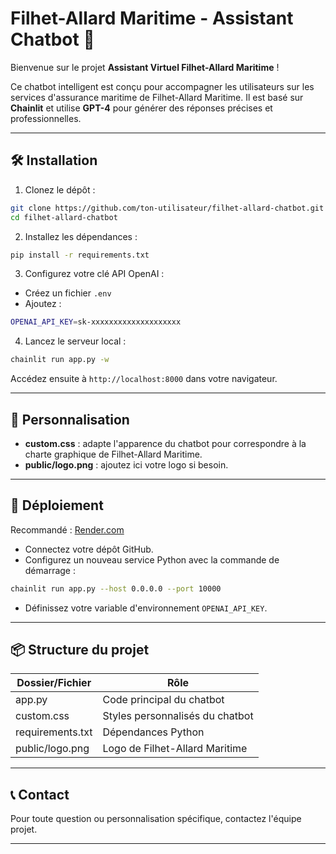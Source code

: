 
# Filhet-Allard Maritime - Assistant Chatbot 🚢

Bienvenue sur le projet **Assistant Virtuel Filhet-Allard Maritime** !

Ce chatbot intelligent est conçu pour accompagner les utilisateurs sur les services d'assurance maritime de Filhet-Allard Maritime. Il est basé sur **Chainlit** et utilise **GPT-4** pour générer des réponses précises et professionnelles.

---

## 🛠️ Installation

1. Clonez le dépôt :
```bash
git clone https://github.com/ton-utilisateur/filhet-allard-chatbot.git
cd filhet-allard-chatbot
```

2. Installez les dépendances :
```bash
pip install -r requirements.txt
```

3. Configurez votre clé API OpenAI :
- Créez un fichier `.env`
- Ajoutez :
```bash
OPENAI_API_KEY=sk-xxxxxxxxxxxxxxxxxxxx
```

4. Lancez le serveur local :
```bash
chainlit run app.py -w
```

Accédez ensuite à `http://localhost:8000` dans votre navigateur.

---

## 🎨 Personnalisation

- **custom.css** : adapte l'apparence du chatbot pour correspondre à la charte graphique de Filhet-Allard Maritime.
- **public/logo.png** : ajoutez ici votre logo si besoin.

---

## 🚀 Déploiement

Recommandé : [Render.com](https://render.com)

- Connectez votre dépôt GitHub.
- Configurez un nouveau service Python avec la commande de démarrage :
```bash
chainlit run app.py --host 0.0.0.0 --port 10000
```
- Définissez votre variable d'environnement `OPENAI_API_KEY`.

---

## 📦 Structure du projet

| Dossier/Fichier   | Rôle                                          |
|-------------------|-----------------------------------------------|
| app.py            | Code principal du chatbot                    |
| custom.css        | Styles personnalisés du chatbot              |
| requirements.txt  | Dépendances Python                            |
| public/logo.png   | Logo de Filhet-Allard Maritime                |

---

## 📞 Contact

Pour toute question ou personnalisation spécifique, contactez l'équipe projet.

---
